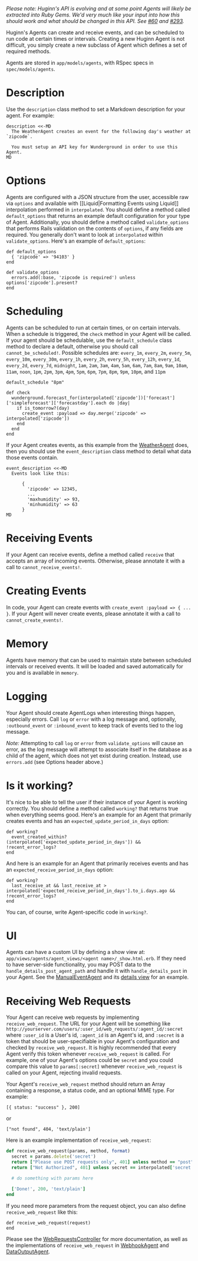 *Please note: Huginn's API is evolving and at some point Agents will likely be extracted into Ruby Gems.  We'd very much like your input into how this should work and what should be changed in this API. See [#60](https://github.com/cantino/huginn/issues/60) and [#293](https://github.com/cantino/huginn/issues/293).*

Huginn's Agents can create and receive events, and can be scheduled to run code at certain times or intervals.  Creating a new Huginn Agent is not difficult, you simply create a new subclass of Agent which defines a set of required methods.

Agents are stored in `app/models/agents`, with RSpec specs in `spec/models/agents`.

# Description

Use the `description` class method to set a Markdown description for your agent.  For example:

    description <<-MD
      The WeatherAgent creates an event for the following day's weather at `zipcode`.

      You must setup an API key for Wunderground in order to use this Agent.
    MD

# Options

Agents are configured with a JSON structure from the user, accessible raw via `options` and available with [[Liquid|Formatting Events using Liquid]] interpolation performed in `interpolated`.  You should define a method called `default_options` that returns an example default configuration for your type of Agent.  Additionally, you should define a method called `validate_options` that performs Rails validation on the contents of `options`, if any fields are required.  You generally don't want to look at `interpolated` within `validate_options`.  Here's an example of `default_options`:

    def default_options
      { 'zipcode' => '94103' }
    end

    def validate_options
      errors.add(:base, 'zipcode is required') unless options['zipcode'].present?
    end

# Scheduling

Agents can be scheduled to run at certain times, or on certain intervals.  When a schedule is triggered, the `check` method in your Agent will be called.  If your agent should be schedulable, use the `default_schedule` class method to declare a default, otherwise you should call `cannot_be_scheduled!`.  Possible schedules are: `every_1m`, `every_2m`, `every_5m`, `every_10m`, `every_30m`, `every_1h`, `every_2h`, `every_5h`, `every_12h`, `every_1d`, `every_2d`, `every_7d`, `midnight`, `1am`, `2am`, `3am`, `4am`, `5am`, `6am`, `7am`, `8am`, `9am`, `10am`, `11am`, `noon`, `1pm`, `2pm`, `3pm`, `4pm`, `5pm`, `6pm`, `7pm`, `8pm`, `9pm`, `10pm`, and `11pm`

    default_schedule "8pm"

    def check
      wunderground.forecast_for(interpolated['zipcode'])['forecast']['simpleforecast']['forecastday'].each do |day|
        if is_tomorrow?(day)
          create_event :payload => day.merge('zipcode' => interpolated['zipcode'])
        end
      end
    end

If your Agent creates events, as this example from the [WeatherAgent](https://github.com/cantino/huginn/blob/master/app/models/agents/weather_agent.rb) does, then you should use the `event_description` class method to detail what data those events contain.

    event_description <<-MD
      Events look like this:

          {
            'zipcode' => 12345,
            ...
            'maxhumidity' => 93,
            'minhumidity' => 63
          }
    MD

# Receiving Events

If your Agent can receive events, define a method called `receive` that accepts an array of incoming events.  Otherwise, please annotate it with a call to `cannot_receive_events!`.

# Creating Events

In code, your Agent can create events with `create_event :payload => { ... }`.  If your Agent will never create events, please annotate it with a call to `cannot_create_events!`.

# Memory

Agents have memory that can be used to maintain state between scheduled intervals or received events.  It will be loaded and saved automatically for you and is available in `memory`.

# Logging

Your Agent should create AgentLogs when interesting things happen, especially errors.  Call `log` or `error` with a log message and, optionally, `:outbound_event` or `:inbound_event` to keep track of events tied to the log message.

_Note:_ Attempting to call `log` or `error` from `validate_options` will cause an error, as the log message will attempt to associate itself in the database as a child of the agent, which does not yet exist during creation. Instead, use `errors.add` (see Options header above.)

# Is it working?

It's nice to be able to tell the user if their instance of your Agent is working correctly.  You should define a method called `working?` that returns true when everything seems good.  Here's an example for an Agent that primarily creates events and has an `expected_update_period_in_days` option:

    def working?
      event_created_within?(interpolated['expected_update_period_in_days']) && !recent_error_logs?
    end

And here is an example for an Agent that primarily receives events and has an `expected_receive_period_in_days` option:

    def working?
      last_receive_at && last_receive_at > interpolated['expected_receive_period_in_days'].to_i.days.ago && !recent_error_logs?
    end

You can, of course, write Agent-specific code in `working?`.

# UI

Agents can have a custom UI by defining a show view at: `app/views/agents/agent_views/<agent name>/_show.html.erb`.  If they need to have server-side functionality, you may POST data to the `handle_details_post_agent_path` and handle it with `handle_details_post` in your Agent.  See the [ManualEventAgent](https://github.com/cantino/huginn/blob/master/app/models/agents/manual_event_agent.rb) and its [details view](https://github.com/cantino/huginn/blob/master/app/views/agents/agent_views/manual_event_agent/_show.html.erb) for an example.

# Receiving Web Requests

Your Agent can receive web requests by implementing `receive_web_request`.  The URL for your Agent will be something like `http://yourserver.com/users/:user_id/web_requests/:agent_id/:secret` where `:user_id` is a User's id, `:agent_id` is an Agent's id, and `:secret` is a token that should be user-specifiable in your Agent's configuration and checked by `receive_web_request`. It is highly recommended that every Agent verify this token whenever `receive_web_request` is called. For example, one of your Agent's options could be `secret` and you could compare this value to `params[:secret]` whenever `receive_web_request` is called on your Agent, rejecting invalid requests.

Your Agent's `receive_web_request` method should return an Array containing a response, a status code, and an optional MIME type.  For example:

    [{ status: "success" }, 200]

or

    ["not found", 404, 'text/plain']

Here is an example implementation of `receive_web_request`:

```ruby
def receive_web_request(params, method, format)
  secret = params.delete('secret')
  return ["Please use POST requests only", 401] unless method == "post"
  return ["Not Authorized", 401] unless secret == interpolated['secret']

  # do something with params here

  ['Done!', 200, 'text/plain']
end
```

If you need more parameters from the request object, you can also define `receive_web_request` like this:

```
def receive_web_request(request)
end
```

Please see the [WebRequestsController](https://github.com/cantino/huginn/blob/master/app/controllers/web_requests_controller.rb) for more documentation, as well as the implementations of `receive_web_request` in [WebhookAgent](https://github.com/cantino/huginn/blob/master/app/models/agents/webhook_agent.rb) and [DataOutputAgent](https://github.com/cantino/huginn/blob/master/app/models/agents/data_output_agent.rb).